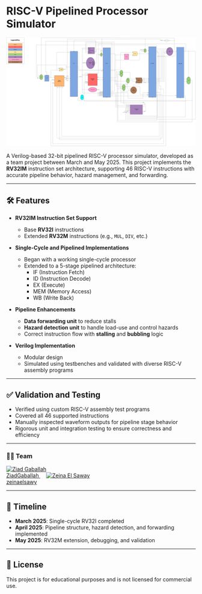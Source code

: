# RISC-V Pipelined Processor Simulator

<img src="Block Diagram/RISC-V-Pipeline-Diagram.jpg" alt="RISC-V Pipeline Diagram">

A Verilog-based 32-bit pipelined RISC-V processor simulator, developed as a team project between March and May 2025. This project implements the **RV32IM** instruction set architecture, supporting 46 RISC-V instructions with accurate pipeline behavior, hazard management, and forwarding.

---

## 🛠️ Features

- **RV32IM Instruction Set Support**  
  - Base **RV32I** instructions  
  - Extended **RV32M** instructions (e.g., `MUL`, `DIV`, etc.)

- **Single-Cycle and Pipelined Implementations**  
  - Began with a working single-cycle processor  
  - Extended to a 5-stage pipelined architecture:
    - IF (Instruction Fetch)
    - ID (Instruction Decode)
    - EX (Execute)
    - MEM (Memory Access)
    - WB (Write Back)

- **Pipeline Enhancements**
  - **Data forwarding unit** to reduce stalls  
  - **Hazard detection unit** to handle load-use and control hazards  
  - Correct instruction flow with **stalling** and **bubbling** logic

- **Verilog Implementation**
  - Modular design  
  - Simulated using testbenches and validated with diverse RISC-V assembly programs

---

## ✅ Validation and Testing

- Verified using custom RISC-V assembly test programs  
- Covered all 46 supported instructions  
- Manually inspected waveform outputs for pipeline stage behavior  
- Rigorous unit and integration testing to ensure correctness and efficiency

---

### 👨‍💻 Team

<a href="https://github.com/ZiadGaballah" target="_blank">
  <img src="https://github.com/ZiadGaballah.png" width="100" alt="Ziad Gaballah"/><br>
  ZiadGaballah
</a>
&nbsp;&nbsp;&nbsp;
<a href="https://github.com/zeinaelsawy" target="_blank">
  <img src="https://github.com/zeinaelsawy.png" width="100" alt="Zeina El Saway"/><br>
  zeinaelsawy
</a>


---

## 📅 Timeline

- **March 2025**: Single-cycle RV32I completed  
- **April 2025**: Pipeline structure, hazard detection, and forwarding implemented  
- **May 2025**: RV32M extension, debugging, and validation

---

## 📜 License

This project is for educational purposes and is not licensed for commercial use.
